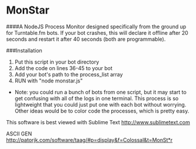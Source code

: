 MonStar
=======

####A NodeJS Process Monitor designed specifically from the ground up for Turntable.fm bots. If your bot crashes, this will declare it offline after 20 seconds and restart it after 40 seconds (both are programmable).

###Installation
1. Put this script in your bot directory
2. Add the code on lines 36-45 to your bot
3. Add your bot's path to the process_list array
4. RUN with "node monstar.js"

* Note: you could run a bunch of bots from one script, but it may start to
get confusing with all of the logs in one terminal.  This process is so
lightweight that you could just put one with each bot without worrying.
Other ideas would be to color code the processes, which is pretty easy.

This software is best viewed with Sublime Text http://www.sublimetext.com

ASCII GEN http://patorjk.com/software/taag/#p=display&f=Colossal&t=MonSt*r
